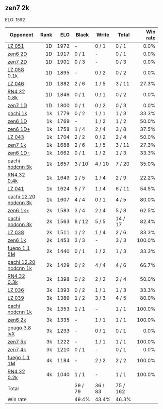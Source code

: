 ## zen7 2k ##

ELO: 1592

Opponent | Rank | ELO | Black | Write | Total | Win rate
---------|-----:|----:|-------|-------|-------|-------:
[LZ 051](LZ%20051.md) | 1D | 1972 | - | 0 / 1 | 0 / 1 | 0.0%
[zen6 2D](zen6%202D.md) | 1D | 1917 | 0 / 1 | - | 0 / 1 | 0.0%
[zen7 2D](zen7%202D.md) | 1D | 1901 | 0 / 3 | - | 0 / 3 | 0.0%
[LZ 058 0.1k](LZ%20058%200.1k.md) | 1D | 1895 | - | 0 / 2 | 0 / 2 | 0.0%
[LZ 046](LZ%20046.md) | 1D | 1882 | 2 / 6 | 1 / 5 | 3 / 11 | 27.3%
[RN4.32 0.8k](RN4.32%200.8k.md) | 1D | 1846 | 0 / 1 | 0 / 1 | 0 / 2 | 0.0%
[zen7 1D](zen7%201D.md) | 1D | 1800 | 0 / 1 | 0 / 2 | 0 / 3 | 0.0%
[pachi 1k](pachi%201k.md) | 1k | 1779 | 0 / 2 | 1 / 1 | 1 / 3 | 33.3%
[zen6 1D](zen6%201D.md) | 1k | 1769 | - | 1 / 2 | 1 / 2 | 50.0%
[zen6 1D+](zen6%201D+.md) | 1k | 1758 | 1 / 4 | 2 / 4 | 3 / 8 | 37.5%
[LZ 043](LZ%20043.md) | 1k | 1704 | 2 / 2 | 0 / 2 | 2 / 4 | 50.0%
[zen7 1k](zen7%201k.md) | 1k | 1688 | 2 / 6 | 1 / 5 | 3 / 11 | 27.3%
[zen6 1D-](zen6%201D-.md) | 1k | 1662 | 0 / 1 | 1 / 2 | 1 / 3 | 33.3%
[pachi nodcnn 5k](pachi%20nodcnn%205k.md) | 1k | 1657 | 3 / 10 | 4 / 10 | 7 / 20 | 35.0%
[RN4.32 0.4k](RN4.32%200.4k.md) | 1k | 1649 | 1 / 5 | 1 / 4 | 2 / 9 | 22.2%
[LZ 041](LZ%20041.md) | 1k | 1624 | 5 / 7 | 1 / 4 | 6 / 11 | 54.5%
[pachi 12.20 nodcnn 3k](pachi%2012.20%20nodcnn%203k.md) | 1k | 1607 | 4 / 4 | 0 / 1 | 4 / 5 | 80.0%
[zen6 1k+](zen6%201k+.md) | 2k | 1583 | 3 / 4 | 2 / 4 | 5 / 8 | 62.5%
[pachi nodcnn 3k](pachi%20nodcnn%203k.md) | 2k | 1563 | 9 / 12 | 5 / 5 | 14 / 17 | 82.4%
[LZ 038](LZ%20038.md) | 2k | 1511 | 1 / 2 | 1 / 4 | 2 / 6 | 33.3%
[zen6 1k](zen6%201k.md) | 2k | 1453 | 3 / 3 | - | 3 / 3 | 100.0%
[fuego 1.1 5M](fuego%201.1%205M.md) | 2k | 1440 | 0 / 1 | 1 / 2 | 1 / 3 | 33.3%
[pachi 12.20 nodcnn 1k](pachi%2012.20%20nodcnn%201k.md) | 2k | 1429 | 0 / 2 | 4 / 4 | 4 / 6 | 66.7%
[RN4.32 0.3k](RN4.32%200.3k.md) | 3k | 1398 | 0 / 2 | 2 / 2 | 2 / 4 | 50.0%
[LZ 036](LZ%20036.md) | 3k | 1393 | 0 / 2 | 1 / 1 | 1 / 3 | 33.3%
[LZ 039](LZ%20039.md) | 3k | 1389 | 1 / 2 | 3 / 3 | 4 / 5 | 80.0%
[pachi nodcnn 1k](pachi%20nodcnn%201k.md) | 3k | 1353 | 1 / 1 | - | 1 / 1 | 100.0%
[zen6 2k](zen6%202k.md) | 3k | 1335 | - | 1 / 1 | 1 / 1 | 100.0%
[gnugo 3.8 lvX](gnugo%203.8%20lvX.md) | 3k | 1233 | - | 0 / 1 | 0 / 1 | 0.0%
[zen7 5k](zen7%205k.md) | 3k | 1222 | - | 1 / 1 | 1 / 1 | 100.0%
[zen7 4k](zen7%204k.md) | 3k | 1210 | 0 / 1 | - | 0 / 1 | 0.0%
[fuego 1.1 1M](fuego%201.1%201M.md) | 4k | 1184 | - | 2 / 2 | 2 / 2 | 100.0%
[RN4.32 0.2k](RN4.32%200.2k.md) | 4k | 1040 | 1 / 1 | - | 1 / 1 | 100.0%
Total | | | 39 / 79 | 36 / 83 | 75 / 162 | 
Win rate| | | 49.4% | 43.4% | 46.3% | 
